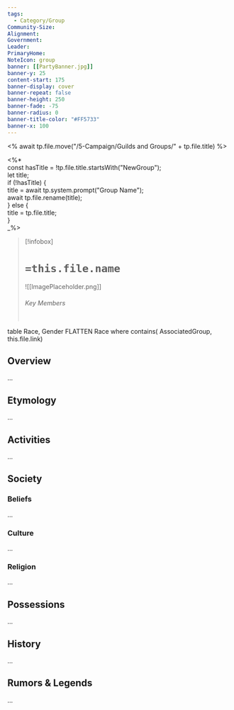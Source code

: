 ```yaml
---
tags:
  - Category/Group
Community-Size: 
Alignment: 
Government: 
Leader: 
PrimaryHome: 
NoteIcon: group
banner: [[PartyBanner.jpg]]
banner-y: 25
content-start: 175
banner-display: cover
banner-repeat: false
banner-height: 250
banner-fade: -75
banner-radius: 0
banner-title-color: "#FF5733"
banner-x: 100
---
```


<% await tp.file.move("/5-Campaign/Guilds and Groups/" + tp.file.title) %>

<%*  
const hasTitle = !tp.file.title.startsWith("NewGroup");  
let title;  
if (!hasTitle) {  
title = await tp.system.prompt("Group Name");  
await tp.file.rename(title);  
} else {  
title = tp.file.title;  
}  
_%>

> [!infobox]
> # `=this.file.name`
> ![[ImagePlaceholder.png]]
> ###### Key Members
> ```dataview
table Race, Gender
FLATTEN Race
where contains( AssociatedGroup, this.file.link)
## Overview
...

## Etymology
...
## Activities
...

## Society
### Beliefs
...
### Culture
...

### Religion
...

## Possessions
...

## History
...

## Rumors & Legends
...


